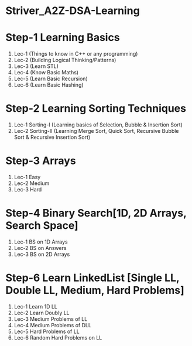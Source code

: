# Striver_A2Z-DSA-Learning

# Step-1 Learning Basics
1. Lec-1 (Things to know in C++ or any programming)
2. Lec-2 (Building Logical Thinking/Patterns)
3. Lec-3 (Learn STL)
4. Lec-4 (Know Basic Maths)
5. Lec-5 (Learn Basic Recursion)
6. Lec-6 (Learn Basic Hashing)


# Step-2 Learning Sorting Techniques
1. Lec-1 Sorting-I (Learning basics of Selection, Bubble & Insertion Sort)
2. Lec-2 Sorting-II (Learning Merge Sort, Quick Sort, Recursive Bubble Sort & Recursive Insertion Sort)


# Step-3 Arrays 
1. Lec-1 Easy
2. Lec-2 Medium
3. Lec-3 Hard


# Step-4 Binary Search[1D, 2D Arrays, Search Space]
1. Lec-1 BS on 1D Arrays
2. Lec-2 BS on Answers
3. Lec-3 BS on 2D Arrays


# Step-6 Learn LinkedList [Single LL, Double LL, Medium, Hard Problems]
1. Lec-1 Learn 1D LL
2. Lec-2 Learn Doubly LL
3. Lec-3 Medium Problems of LL
4. Lec-4 Medium Problems of DLL
5. Lec-5 Hard Problems of LL
6. Lec-6 Random Hard Problems on LL
